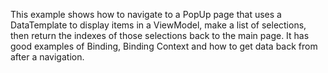 This example shows how to navigate to a PopUp page that uses a DataTemplate to display items in a ViewModel, make a list of selections, then return the indexes of those selections back to the main page. It has good examples of Binding, Binding Context and how to get data back from after a navigation.
